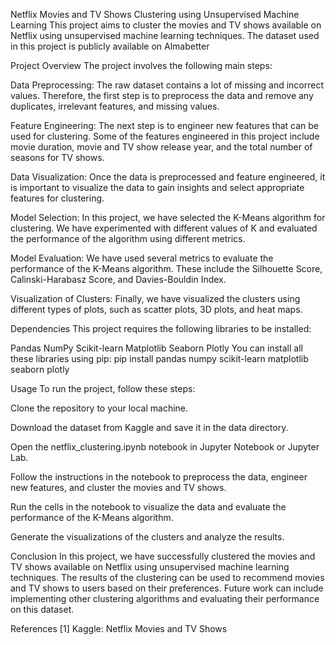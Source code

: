 Netflix Movies and TV Shows Clustering using Unsupervised Machine Learning
This project aims to cluster the movies and TV shows available on Netflix using unsupervised machine learning techniques. The dataset used in this project is publicly available on Almabetter

Project Overview
The project involves the following main steps:

Data Preprocessing: The raw dataset contains a lot of missing and incorrect values. Therefore, the first step is to preprocess the data and remove any duplicates, irrelevant features, and missing values.

Feature Engineering: The next step is to engineer new features that can be used for clustering. Some of the features engineered in this project include movie duration, movie and TV show release year, and the total number of seasons for TV shows.

Data Visualization: Once the data is preprocessed and feature engineered, it is important to visualize the data to gain insights and select appropriate features for clustering.

Model Selection: In this project, we have selected the K-Means algorithm for clustering. We have experimented with different values of K and evaluated the performance of the algorithm using different metrics.

Model Evaluation: We have used several metrics to evaluate the performance of the K-Means algorithm. These include the Silhouette Score, Calinski-Harabasz Score, and Davies-Bouldin Index.

Visualization of Clusters: Finally, we have visualized the clusters using different types of plots, such as scatter plots, 3D plots, and heat maps.

Dependencies
This project requires the following libraries to be installed:

Pandas
NumPy
Scikit-learn
Matplotlib
Seaborn
Plotly
You can install all these libraries using pip:
pip install pandas numpy scikit-learn matplotlib seaborn plotly

Usage
To run the project, follow these steps:

Clone the repository to your local machine.

Download the dataset from Kaggle and save it in the data directory.

Open the netflix_clustering.ipynb notebook in Jupyter Notebook or Jupyter Lab.

Follow the instructions in the notebook to preprocess the data, engineer new features, and cluster the movies and TV shows.

Run the cells in the notebook to visualize the data and evaluate the performance of the K-Means algorithm.

Generate the visualizations of the clusters and analyze the results.

Conclusion
In this project, we have successfully clustered the movies and TV shows available on Netflix using unsupervised machine learning techniques. The results of the clustering can be used to recommend movies and TV shows to users based on their preferences. Future work can include implementing other clustering algorithms and evaluating their performance on this dataset.

References
[1] Kaggle: Netflix Movies and TV Shows
